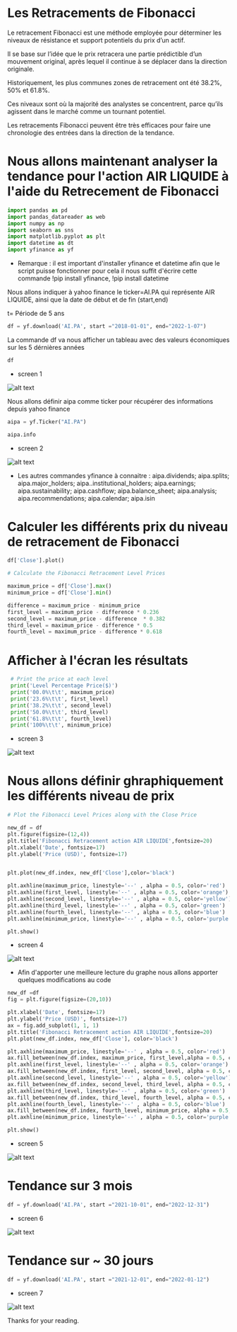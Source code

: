 # Les Retracements de Fibonacci

Le retracement Fibonacci est une méthode employée pour déterminer les niveaux de résistance et support potentiels du prix d’un actif. 

Il se base sur l’idée que le prix retracera une partie prédictible d’un mouvement original, après lequel il continue à se déplacer dans la direction originale.

Historiquement, les plus communes zones de retracement ont été 38.2%, 50% et 61.8%. 

Ces niveaux sont où la majorité des analystes se concentrent, parce qu’ils agissent dans le marché comme un tournant potentiel.

Les retracements Fibonacci peuvent être très efficaces pour faire une chronologie des entrées dans la direction de la tendance.


# Nous allons maintenant analyser la tendance pour l'action AIR LIQUIDE à l'aide du Retrecement de Fibonacci 

```python
import pandas as pd
import pandas_datareader as web
import numpy as np
import seaborn as sns
import matplotlib.pyplot as plt
import datetime as dt
import yfinance as yf
```

* Remarque : il est  important d'installer yfinance et datetime afin que le script puisse fonctionner pour cela il nous suffit d'écrire cette commande !pip install yfinance, !pip install datetime

Nous allons indiquer à yahoo finance le ticker=AI.PA qui représente AIR LIQUIDE, ainsi que la date de début et de fin (start,end)

t= Période de 5 ans

```python
df = yf.download('AI.PA', start ="2018-01-01", end="2022-1-07")
```

La commande df va nous afficher un tableau avec des valeurs économiques sur les 5 dérnières années
```python
df
```

* screen 1

![alt text](https://i.ibb.co/smB4fKy/screen1.png)

Nous allons définir aipa comme ticker pour récupérer des informations depuis yahoo finance
```python
aipa = yf.Ticker("AI.PA")
```

```python
aipa.info
```

* screen 2

![alt text](https://i.ibb.co/GRFJdnh/screen2.png)

* Les autres commandes yfinance à connaitre : aipa.dividends; aipa.splits; aipa.major_holders; aipa..institutional_holders; aipa.earnings; aipa.sustainability; aipa.cashflow; aipa.balance_sheet; aipa.analysis; aipa.recommendations; aipa.calendar; aipa.isin

# Calculer les différents prix du niveau de retracement de Fibonacci

```python
df['Close'].plot()
```

```python
# Calculate the Fibonacci Retracement Level Prices 

maximum_price = df['Close'].max()
minimum_price = df['Close'].min()

difference = maximum_price - minimum_price
first_level = maximum_price - difference * 0.236
second_level = maximum_price - difference  * 0.382
third_level = maximum_price - difference * 0.5
fourth_level = maximum_price - difference * 0.618
```

# Afficher à l'écran les résultats 
```python
 # Print the price at each level
 print('Level Percentage Price($)')
 print('00.0%\t\t', maximum_price)
 print('23.6%\t\t', first_level)
 print('38.2%\t\t', second_level)
 print('50.0%\t\t', third_level)
 print('61.8%\t\t', fourth_level)
 print('100%\t\t', minimum_price) 
```

* screen 3

![alt text](https://i.ibb.co/BLV5zQ0/screen3.png)

# Nous allons définir ghraphiquement les différents niveau de prix
```python
# Plot the Fibonacci Level Prices along with the Close Price

new_df = df
plt.figure(figsize=(12,4))
plt.title('Fibonacci Retracement action AIR LIQUIDE',fontsize=20)
plt.xlabel('Date', fontsize=17)
plt.ylabel('Price (USD)', fontsize=17)


plt.plot(new_df.index, new_df['Close'],color='black')

plt.axhline(maximum_price, linestyle='--' , alpha = 0.5, color='red')
plt.axhline(first_level, linestyle='--' , alpha = 0.5, color='orange')
plt.axhline(second_level, linestyle='--' , alpha = 0.5, color='yellow')
plt.axhline(third_level, linestyle='--' , alpha = 0.5, color='green')
plt.axhline(fourth_level, linestyle='--' , alpha = 0.5, color='blue')
plt.axhline(minimum_price, linestyle='--' , alpha = 0.5, color='purple')

plt.show()
```
* screen 4

![alt text](https://i.ibb.co/GtmTBG3/screen4.png)

* Afin d'apporter une meilleure lecture du graphe nous allons apporter quelques modifications au code

```python
new_df =df
fig = plt.figure(figsize=(20,10))

plt.xlabel('Date', fontsize=17)
plt.ylabel('Price (USD)', fontsize=17)
ax = fig.add_subplot(1, 1, 1)
plt.title('Fibonacci Retracement action AIR LIQUIDE',fontsize=20)  
plt.plot(new_df.index, new_df['Close'], color='black')

plt.axhline(maximum_price, linestyle='--' , alpha = 0.5, color='red')
ax.fill_between(new_df.index, maximum_price, first_level,alpha = 0.5, color='red')
plt.axhline(first_level, linestyle='--' , alpha = 0.5, color='orange')
ax.fill_between(new_df.index, first_level, second_level, alpha = 0.5, color='orange')
plt.axhline(second_level, linestyle='--' , alpha = 0.5, color='yellow')
ax.fill_between(new_df.index, second_level, third_level, alpha = 0.5, color='yellow')
plt.axhline(third_level, linestyle='--' , alpha = 0.5, color='green')
ax.fill_between(new_df.index, third_level, fourth_level, alpha = 0.5, color='green')
plt.axhline(fourth_level, linestyle='--' , alpha = 0.5, color='blue')
ax.fill_between(new_df.index, fourth_level, minimum_price, alpha = 0.5, color='blue')
plt.axhline(minimum_price, linestyle='--' , alpha = 0.5, color='purple')

plt.show()
```

* screen 5

![alt text](https://i.ibb.co/yXPGzHr/screen5.png)

# Tendance sur 3 mois
```python
df = yf.download('AI.PA', start ="2021-10-01", end="2022-12-31")
```
* screen 6

![alt text](https://i.ibb.co/tD9DqvF/screen6.png)

# Tendance sur ~ 30 jours
```python
df = yf.download('AI.PA', start ="2021-12-01", end="2022-01-12")
```
* screen 7

![alt text](https://i.ibb.co/Czd4GLb/screen7.png)


Thanks for your reading.

